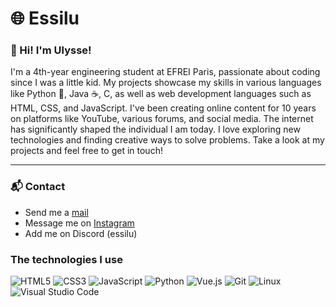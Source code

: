 # 🌐 Essilu

### 👋 Hi! I'm Ulysse! 
I'm a 4th-year engineering student at EFREI Paris, passionate about coding since I was a little kid. My projects showcase my skills in various languages like Python 🐍, Java ☕, C, as well as web development languages such as HTML, CSS, and JavaScript. I've been creating online content for 10 years on platforms like YouTube, various forums, and social media. The internet has significantly shaped the individual I am today. I love exploring new technologies and finding creative ways to solve problems. Take a look at my projects and feel free to get in touch!


---

### 📬 Contact
- Send me a [mail](mailto:juget.ulysse@gmail.com)
- Message me on [Instagram](https://www.instagram.com/ulysse333_/)
- Add me on Discord (essilu)


### The technologies I use
![HTML5](https://img.shields.io/badge/html-%23E34F26.svg?style=flat&logo=html5&logoColor=white)
![CSS3](https://img.shields.io/badge/css-%231572B6.svg?style=flat&logo=css3&logoColor=white)
![JavaScript](https://img.shields.io/badge/javascript-%23323330.svg?style=flat&logo=javascript&logoColor=%23F7DF1E)
![Python](https://img.shields.io/badge/python-3670A0?style=flat&logo=python&logoColor=ffdd54)
![Vue.js](https://img.shields.io/badge/vuejs-%2335495e.svg?style=flat&logo=vuedotjs&logoColor=%234FC08D)
![Git](https://img.shields.io/badge/git-%23F05033.svg?style=flat&logo=git&logoColor=white)
![Linux](https://img.shields.io/badge/linux-FCC624?style=flat&logo=linux&logoColor=black)
![Visual Studio Code](https://img.shields.io/badge/vscode-0078d7.svg?style=flat&logo=visual-studio-code&logoColor=white)

